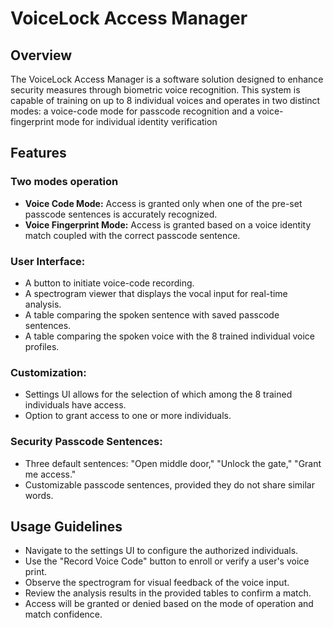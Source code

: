 # VoiceLock Access Manager

## Overview

The VoiceLock Access Manager is a software solution designed to enhance security measures through biometric voice recognition. This system is capable of training on up to 8 individual voices and operates in two distinct modes: a voice-code mode for passcode recognition and a voice-fingerprint mode for individual identity verification

## Features

### Two modes operation
- **Voice Code Mode:**  Access is granted only when one of the pre-set passcode sentences is accurately recognized.
- **Voice Fingerprint Mode:** Access is granted based on a voice identity match coupled with the correct passcode sentence.
### User Interface:
 - A button to initiate voice-code recording.
 - A spectrogram viewer that displays the vocal input for real-time analysis.
 - A table comparing the spoken sentence with saved passcode sentences.
 -  A table comparing the spoken voice with the 8 trained individual voice profiles.
### Customization:
- Settings UI allows for the selection of which among the 8 trained individuals have access.
- Option to grant access to one or more individuals.

### Security Passcode Sentences:
- Three default sentences: "Open middle door," "Unlock the gate," "Grant me access."
 - Customizable passcode sentences, provided they do not share similar words.  

## Usage Guidelines
- Navigate to the settings UI to configure the authorized individuals.
- Use the "Record Voice Code" button to enroll or verify a user's voice print.
- Observe the spectrogram for visual feedback of the voice input.
- Review the analysis results in the provided tables to confirm a match.
- Access will be granted or denied based on the mode of operation and match confidence.


